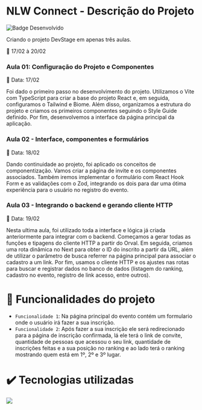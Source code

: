 # NLW Connect - Descrição do Projeto

![Badge Desenvolvido](http://img.shields.io/static/v1?label=STATUS&message=Desenvolvido&color=GREEN&style=for-the-badge)

Criando o projeto DevStage em apenas três aulas.

:calendar: 17/02 à 20/02

### Aula 01: Configuração do Projeto e Componentes

:date: Data: 17/02

Foi dado o primeiro passo no desenvolvimento do projeto. Utilizamos o Vite com TypeScript para criar a base do projeto React e, em seguida, configuramos o Tailwind e Biome. Além disso, organizamos a estrutura do projeto e criamos os primeiros componentes seguindo o Style Guide definido. Por fim, desenvolvemos a interface da página principal da aplicação.

### Aula 02 - Interface, componentes e formulários

:date: Data: 18/02

Dando continuidade ao projeto, foi aplicado os conceitos de componentização. Vamos criar a página de invite e os componentes associados. Também iremos implementar o formulário com React Hook Form e as validações com o Zod, integrando os dois para dar uma ótima experiência para o usuário no registro do evento.

### Aula 03 - Integrando o backend e gerando cliente HTTP

:date: Data: 19/02

Nesta ultima aula, foi utilizado toda a interface e lógica já criada anteriormente para integrar com o backend. Começamos a gerar todas as funções e tipagens do cliente HTTP a partir do Orval. Em seguida, criamos uma rota dinâmica no Next para obter o ID do inscrito a partir da URL, além de utilizar o parâmetro de busca referrer na página principal para associar o cadastro a um link. Por fim, usamos o cliente HTTP e os ajustes nas rotas para buscar e registrar dados no banco de dados (listagem do ranking, cadastro no evento, registro de link acesso, entre outros).

# :hammer: Funcionalidades do projeto

- `Funcionalidade 1`: Na página principal do evento contém um formulario onde o usuário irá fazer a sua inscrição.
- `Funcionalidade 2`: Após fazer a sua inscrição ele será redirecionado para a página de inscrição confirmada, lá ele terá o link de convite, quantidade de pessoas que acessou o seu link, quantidade de inscrições feitas e a sua posição no ranking e ao lado terá o ranking mostrando quem está em 1º, 2º e 3º lugar.

# :heavy_check_mark: Tecnologias utilizadas

<img src="https://icongr.am/devicon/react-original-wordmark.svg?size=71&color=currentColor">